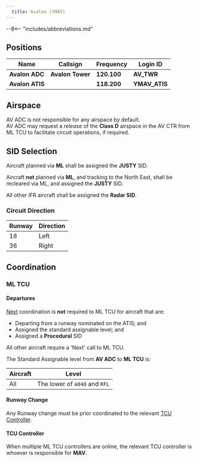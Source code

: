 ```yaml
---
  title: Avalon (YMAV)
---
```


--8<-- "includes/abbreviations.md"

## Positions
| Name               | Callsign       | Frequency        | Login ID                         |
| ------------------ | -------------- | ---------------- | ---------------------------------------- |
| **Avalon ADC**      | **Avalon Tower**   | **120.100**          | **AV_TWR**                                   |
| **Avalon ATIS**     |                | **118.200**         | **YMAV_ATIS**                                |

## Airspace
AV ADC is not responsible for any airspace by default.  
AV ADC may request a *release* of the **Class D** airspace in the AV CTR from ML TCU to facilitate circuit operations, if required.

## SID Selection
Aircraft planned via **ML** shall be assigned the **JUSTY** SID.

Aircraft **not** planned via **ML**, and tracking to the North East, shall be recleared via ML, and assigned the **JUSTY** SID.

All other IFR aircraft shall be assigned the **Radar SID**.

### Circuit Direction
| Runway | Direction |
| ------ | ----------|
| 18     | Left  |
| 36     | Right |

## Coordination
### ML TCU
#### Departures
[Next](../../controller-skills/coordination.md#next) coordination is **not** required to ML TCU for aircraft that are:  

- Departing from a runway nominated on the ATIS; and  
- Assigned the standard assignable level; and  
- Assigned a **Procedural** SID

All other aircraft require a 'Next' call to ML TCU.

The Standard Assignable level from **AV ADC** to **ML TCU** is:

| Aircraft | Level |
| ----- | -------| 
| All | The lower of `A040` and `RFL` |

#### Runway Change
Any Runway change must be prior coordinated to the relevant [TCU Controller](#tcu-controller).

#### TCU Controller
When multiple ML TCU controllers are online, the relevant TCU controller is whoever is responsible for **MAV**.